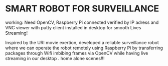 # SMART ROBOT FOR SURVEILLANCE

working: Need OpenCV, Raspberry Pi connected verified by IP adress and VNC viewer with putty client installed in desktop for smooth Lives Streaming!

Inspired by the URI movie exertion, developed a reliable surveillance robot where we can operate the robot remotely using Raspberry Pi by transferring packages through Wifi imbibing frames via OpenCV while having live streaming in our desktop . home alone scenes!!!

